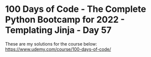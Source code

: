 # 100 Days of Code - The Complete Python Bootcamp for 2022 - Templating Jinja - Day 57

These are my solutions for the course below:<br>
https://www.udemy.com/course/100-days-of-code/<br>